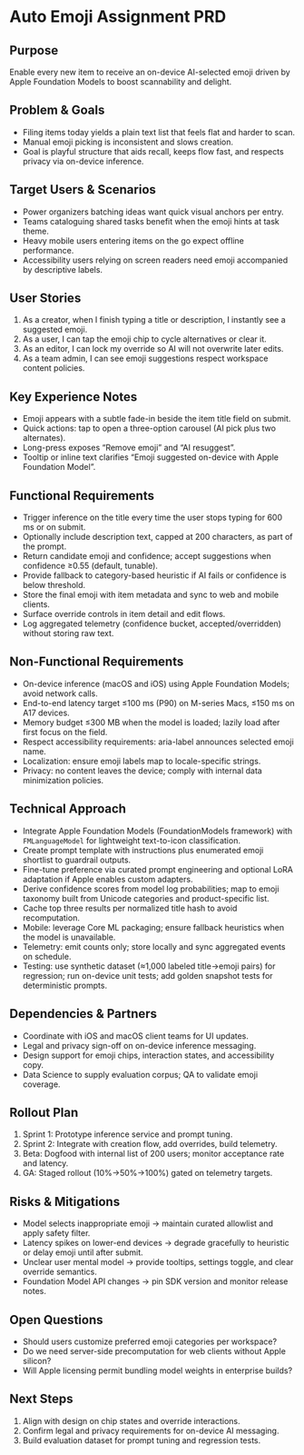 # Auto Emoji Assignment PRD

## Purpose
Enable every new item to receive an on-device AI-selected emoji driven by Apple Foundation Models to boost scannability and delight.

## Problem & Goals
- Filing items today yields a plain text list that feels flat and harder to scan.
- Manual emoji picking is inconsistent and slows creation.
- Goal is playful structure that aids recall, keeps flow fast, and respects privacy via on-device inference.

## Target Users & Scenarios
- Power organizers batching ideas want quick visual anchors per entry.
- Teams cataloguing shared tasks benefit when the emoji hints at task theme.
- Heavy mobile users entering items on the go expect offline performance.
- Accessibility users relying on screen readers need emoji accompanied by descriptive labels.

## User Stories
1. As a creator, when I finish typing a title or description, I instantly see a suggested emoji.
2. As a user, I can tap the emoji chip to cycle alternatives or clear it.
3. As an editor, I can lock my override so AI will not overwrite later edits.
4. As a team admin, I can see emoji suggestions respect workspace content policies.

## Key Experience Notes
- Emoji appears with a subtle fade-in beside the item title field on submit.
- Quick actions: tap to open a three-option carousel (AI pick plus two alternates).
- Long-press exposes “Remove emoji” and “AI resuggest”.
- Tooltip or inline text clarifies “Emoji suggested on-device with Apple Foundation Model”.

## Functional Requirements
- Trigger inference on the title every time the user stops typing for 600 ms or on submit.
- Optionally include description text, capped at 200 characters, as part of the prompt.
- Return candidate emoji and confidence; accept suggestions when confidence ≥0.55 (default, tunable).
- Provide fallback to category-based heuristic if AI fails or confidence is below threshold.
- Store the final emoji with item metadata and sync to web and mobile clients.
- Surface override controls in item detail and edit flows.
- Log aggregated telemetry (confidence bucket, accepted/overridden) without storing raw text.

## Non-Functional Requirements
- On-device inference (macOS and iOS) using Apple Foundation Models; avoid network calls.
- End-to-end latency target ≤100 ms (P90) on M-series Macs, ≤150 ms on A17 devices.
- Memory budget ≤300 MB when the model is loaded; lazily load after first focus on the field.
- Respect accessibility requirements: aria-label announces selected emoji name.
- Localization: ensure emoji labels map to locale-specific strings.
- Privacy: no content leaves the device; comply with internal data minimization policies.

## Technical Approach
- Integrate Apple Foundation Models (FoundationModels framework) with `FMLanguageModel` for lightweight text-to-icon classification.
- Create prompt template with instructions plus enumerated emoji shortlist to guardrail outputs.
- Fine-tune preference via curated prompt engineering and optional LoRA adaptation if Apple enables custom adapters.
- Derive confidence scores from model log probabilities; map to emoji taxonomy built from Unicode categories and product-specific list.
- Cache top three results per normalized title hash to avoid recomputation.
- Mobile: leverage Core ML packaging; ensure fallback heuristics when the model is unavailable.
- Telemetry: emit counts only; store locally and sync aggregated events on schedule.
- Testing: use synthetic dataset (≈1,000 labeled title→emoji pairs) for regression; run on-device unit tests; add golden snapshot tests for deterministic prompts.

## Dependencies & Partners
- Coordinate with iOS and macOS client teams for UI updates.
- Legal and privacy sign-off on on-device inference messaging.
- Design support for emoji chips, interaction states, and accessibility copy.
- Data Science to supply evaluation corpus; QA to validate emoji coverage.

## Rollout Plan
1. Sprint 1: Prototype inference service and prompt tuning.
2. Sprint 2: Integrate with creation flow, add overrides, build telemetry.
3. Beta: Dogfood with internal list of 200 users; monitor acceptance rate and latency.
4. GA: Staged rollout (10%→50%→100%) gated on telemetry targets.

## Risks & Mitigations
- Model selects inappropriate emoji → maintain curated allowlist and apply safety filter.
- Latency spikes on lower-end devices → degrade gracefully to heuristic or delay emoji until after submit.
- Unclear user mental model → provide tooltips, settings toggle, and clear override semantics.
- Foundation Model API changes → pin SDK version and monitor release notes.

## Open Questions
- Should users customize preferred emoji categories per workspace?
- Do we need server-side precomputation for web clients without Apple silicon?
- Will Apple licensing permit bundling model weights in enterprise builds?

## Next Steps
1. Align with design on chip states and override interactions.
2. Confirm legal and privacy requirements for on-device AI messaging.
3. Build evaluation dataset for prompt tuning and regression tests.
